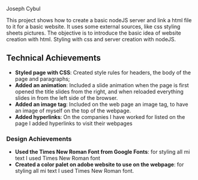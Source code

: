 
Joseph Cybul

This project shows how to create a basic nodeJS server and link a html file to it for a basic website. It uses some external sources, like css styling sheets pictures. The objective is to introduce the basic idea of website creation with html. Styling with css and server creation with nodeJS.

## Technical Achievements
- **Styled page with CSS**: Created style rules for headers, the body of the page and paragraphs;
- **Added an animation**: Included a slide animation when the page is first opened the title slides from the right, and when reloaded everything slides in from the left side of the browser.
- **Added an image tag**: Included on the web page an image tag, to have an image of myself on the top of the webpage.
- **Added hyperlinks**: On the companies I have worked for listed on the page I added hyperlinks to visit their webpages

### Design Achievements
- **Used the Times New Roman Font from Google Fonts**: for styling all mi text I used Times New Roman font
- **Created a color palet on adobe website to use on the webpage**: for styling all mi text I used Times New Roman font.
